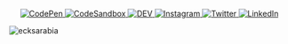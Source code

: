 <!--
**ecksarabia/ecksarabia** is a ✨ _special_ ✨ repository because its `README.md` (this file) appears on your GitHub profile.

Here are some ideas to get you started:

- 🔭 I’m currently working on ...
- 🌱 I’m currently learning ...
- 👯 I’m looking to collaborate on ...
- 🤔 I’m looking for help with ...
- 💬 Ask me about ...
- 📫 How to reach me: ...
- 😄 Pronouns: ...
- ⚡ Fun fact: ...
-->

<p align="center">
  <a href="https://codepen.io/ericksarabia">
    <img src="https://img.shields.io/static/v1?label&message=codepen&color=595959&logo=CodePen&logoColor=fff&style=for-the-badge" alt="CodePen">
  </a>
  <a href="https://codesandbox.io/u/ericksarabia">
    <img src="https://img.shields.io/static/v1?label&message=codesandbox&color=595959&logo=CodeSandbox&logoColor=fff&style=for-the-badge" alt="CodeSandbox">
  </a>
  <a href="https://dev.to/ericksarabia">
    <img src="https://img.shields.io/static/v1?label&message=dev.to&color=595959&logo=dev.to&logoColor=fff&style=for-the-badge" alt="DEV">
  </a>
  <a href="https://www.instagram.com/ecksarabia/">
    <img src="https://img.shields.io/static/v1?label&message=instagram&color=595959&logo=Instagram&logoColor=fff&style=for-the-badge" alt="Instagram">
  </a>
	<a href="https://twitter.com/ecksarabia">
    <img src="https://img.shields.io/static/v1?label&message=twitter&color=595959&logo=Twitter&logoColor=fff&style=for-the-badge" alt="Twitter">
  </a>
	<a href="https://www.linkedin.com/in/ericksarabia">
    <img src="https://img.shields.io/static/v1?label&message=linkedIn&color=595959&logo=LinkedIn&logoColor=fff&style=for-the-badge" alt="LinkedIn">
  </a>
</p>

![ecksarabia](https://ecksarabia.dev/images/slogan.jpg)
